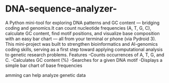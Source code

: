 # DNA-sequence-analyzer-
 A Python mini-tool for exploring DNA patterns and GC content — bridging coding and genomics.It can count nucleotide frequencies (A, T, G, C), calculate GC content, find motif positions, and visualize base composition with an easy bar chart — all from your terminal or phone (via Pydroid 3).
This mini-project was built to strengthen bioinformatics and AI-genomics coding skills, serving as a first step toward applying computational analysis to genetic research problems.
Features 
-Counts occurrences of A, T, G, and C.
-Calculates GC content (%)
-Searches for a given DNA motif
-Displays a simple bar chart of base frequencies


amming can help analyze genetic data
